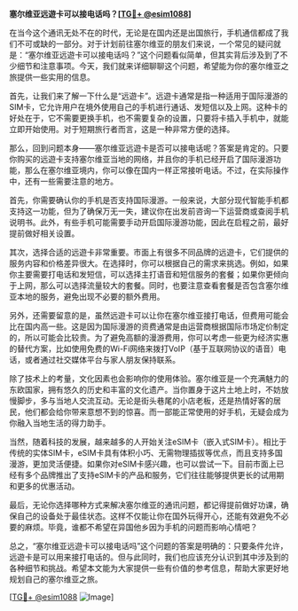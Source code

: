 **塞尔维亚远遊卡可以接电话吗？[[TG💪+ @esim1088](https://t.me/s/esim1088)]**

在当今这个通讯无处不在的时代，无论是在国内还是出国旅行，手机通信都成了我们不可或缺的一部分。对于计划前往塞尔维亚的朋友们来说，一个常见的疑问就是：“塞尔维亚远遊卡可以接电话吗？”这个问题看似简单，但其实背后涉及到了不少细节和注意事项。今天，我们就来详细聊聊这个问题，希望能为你的塞尔维亚之旅提供一些实用的信息。

首先，让我们来了解一下什么是“远遊卡”。远遊卡通常是指一种适用于国际漫游的SIM卡，它允许用户在境外使用自己的手机进行通话、发短信以及上网。这种卡的好处在于，它不需要更换手机，也不需要复杂的设置，只要将卡插入手机中，就能立即开始使用。对于短期旅行者而言，这是一种非常方便的选择。

那么，回到问题本身——塞尔维亚远遊卡是否可以接电话呢？答案是肯定的。只要你购买的远遊卡支持塞尔维亚当地的网络，并且你的手机已经开启了国际漫游功能，那么在塞尔维亚境内，你可以像在国内一样正常接听电话。不过，在实际操作中，还有一些需要注意的地方。

首先，你需要确认你的手机是否支持国际漫游。一般来说，大部分现代智能手机都支持这一功能，但为了确保万无一失，建议你在出发前咨询一下运营商或查阅手机说明书。此外，有些手机可能需要手动开启国际漫游功能，因此在启程之前，最好提前做好相关设置。

其次，选择合适的远遊卡非常重要。市面上有很多不同品牌的远遊卡，它们提供的服务内容和价格差异很大。在选择时，你可以根据自己的需求来挑选。例如，如果你主要需要打电话和发短信，可以选择主打语音和短信服务的套餐；如果你更倾向于上网，那么可以选择流量较大的套餐。同时，也要注意查看套餐是否包含塞尔维亚本地的服务，避免出现不必要的额外费用。

另外，还需要留意的是，虽然远遊卡可以让你在塞尔维亚接打电话，但费用可能会比在国内高一些。这是因为国际漫游的资费通常是由运营商根据国际市场定价制定的，所以可能会比较贵。为了避免高额的漫游费用，你可以考虑一些更为经济实惠的替代方案，比如使用免费的Wi-Fi网络来拨打VoIP（基于互联网协议的语音）电话，或者通过社交媒体平台与家人朋友保持联系。

除了技术上的考量，文化因素也会影响你的使用体验。塞尔维亚是一个充满魅力的东欧国家，拥有悠久的历史和丰富的文化遗产。当你置身于这片土地上时，不妨放慢脚步，多与当地人交流互动。无论是街头巷尾的小店老板，还是热情好客的居民，他们都会给你带来意想不到的惊喜。而一部能正常使用的好手机，无疑会成为你融入当地生活的得力助手。

当然，随着科技的发展，越来越多的人开始关注eSIM卡（嵌入式SIM卡）。相比于传统的实体SIM卡，eSIM卡具有体积小巧、无需物理插拔等优点，而且支持多国漫游，更加灵活便捷。如果你对eSIM卡感兴趣，也可以尝试一下。目前市面上已经有多个品牌推出了支持eSIM卡的产品和服务，它们往往能够提供更长的试用期和更多的优惠活动。

最后，无论你选择哪种方式来解决塞尔维亚的通讯问题，都记得提前做好功课，确保自己的设备处于最佳状态。这样不仅能让你在国外玩得开心，还能有效避免不必要的麻烦。毕竟，谁都不希望在异国他乡因为手机的问题而影响心情吧？

总之，“塞尔维亚远遊卡可以接电话吗”这个问题的答案是明确的：只要条件允许，远遊卡是可以用来接打电话的。但与此同时，我们也应该充分认识到其中涉及到的各种细节和挑战。希望本文能为大家提供一些有价值的参考信息，帮助大家更好地规划自己的塞尔维亚之旅。

[[TG💪+ @esim1088](https://t.me/s/esim1088) ![Image](https://i.postimg.cc/4NQfJmqS/Snipaste-2025-05-13-00-14-12.png)]